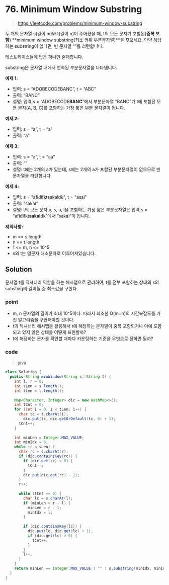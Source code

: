 # 76. Minimum Window Substring

> https://leetcode.com/problems/minimum-window-substring

두 개의 문자열 s(길이 m)와 t(길이 n)이 주어졌을 때, t의 모든 문자가 포함된(**중복 포함**) **minimum window substring(최소 범위 부분문자열)**을 찾으세요. 만약 해당하는 substring이 없다면, 빈 문자열 “”를 리턴합니다.

테스트케이스들에 답은 하나만 존재합니다.

substring은 문자열 내에서 연속된 부분문자열을 나타냅니다.

**예제 1:**

- 입력: s = “ADOBECODEBANC”, t = “ABC”
- 출력: “BANC”
- 설명: 입력 s = “ADOBECODE**BANC**”에서 부분문자열 “BANC”가 t에 포함된 모든 문자(A, B, C)를 포함하는 가장 짧은 부분 문자열이 됩니다.

**예제 2:**

- 입력: s = “a”, t = “a”
- 출력: “a”

**예제 3:**

- 입력: s = “a”, t = “aa”
- 출력: “”
- 설명: t에는 2개의 a가 있는데, s에는 2개의 a가 포함된 부분문자열이 없으므로 빈 문자열을 리턴합니다.

**예제 4:**

- 입력: s = "afldlfktsakaldk", t = "asal"
- 출력: “sakal”
- 설명: t의 모든 문자 a, s, a, l을 포함하는 가장 짧은 부분문자열은 입력 s = “afldlfkt**sakal**dk”에서 “sakal”이 됩니다.

**제약사항:**

- m == s.length
- n == t.length
- 1 <= m, n <= 10^5
- s와 t는 영문자 대소문자로 이루어져있습니다.

## Solution

문자열 t를 딕셔너리 역할을 하는 해시맵으로 관리하여, t를 전부 포함하는 상태의 s의 substing의 길이들 중 최소값을 구한다.

### point

- m, n 문자열의 길이가 최대 10^5이다. 따라서 최소한 O(m+n)의 시간복잡도를 가진 알고리즘을 구현해야할 것이다.
- t의 딕셔너리 해시맵을 활용해서 t에 해당하는 문자열이 중복 포함되거나 아예 포함되고 있지 않은 상태를 어떻게 표현할까?
- t에 해당하는 문자를 확인할 때마다 카운팅하는 기준을 무엇으로 정하면 될까?

### code

> java

```java
class Solution {
  public String minWindow(String s, String t) {
    int l, r = 0;
    int sLen = s.length();
    int tLen = t.length();
    
    Map<Character, Integer> dic = new HashMap<>();
    int tCnt = 0;
    for (int i = 0; i < tLen; i++) {
      char tc = t.charAt(i);
    	dic.put(tc, dic.getOrDefault(tc, 0) + 1);
      tCnt++;
    }
    
    int minLen = Integer.MAX_VALUE;
    int minIdx = 0;
    while (r < sLen) {
      char rc = s.charAt(r);
      if (dic.containsKey(rc)) {
        if (dic.get(rc) > 0) {
          tCnt--;
        }
        dic.put(dic.get(rc) - 1);
      }
      r++;
      
      while (tCnt == 0) {
        char lc = s.charAt(l);
        if (minLen < r - l) {
          minLen = r - l;
          minIdx = l;
        }
        
        if (dic.containsKey(lc)) {
          dic.put(lc, dic.get(lc) + 1);
          if (dic.get(lc) > 0) {
            tCnt++;
          }
        }
        l++;
      }
    }
    return minLen == Integer.MAX_VALUE ? "" : s.substring(minIdx, minIdx + minLen);
  }
}
```

